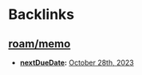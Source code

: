 
# Backlinks
## [roam/memo](<roam/memo.md>)
- **[nextDueDate](<nextDueDate.md>):** [October 28th, 2023](<October 28th, 2023.md>)

